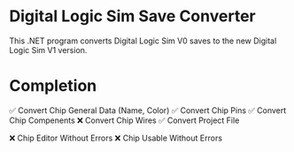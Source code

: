 # Digital Logic Sim Save Converter

This .NET program converts Digital Logic Sim V0 saves to the new Digital Logic Sim V1 version. 

# Completion

✅ Convert Chip General Data (Name, Color)
✅ Convert Chip Pins
✅ Convert Chip Compenents
❌ Convert Chip Wires
✅ Convert Project File

❌ Chip Editor Without Errors
❌ Chip Usable Without Errors

